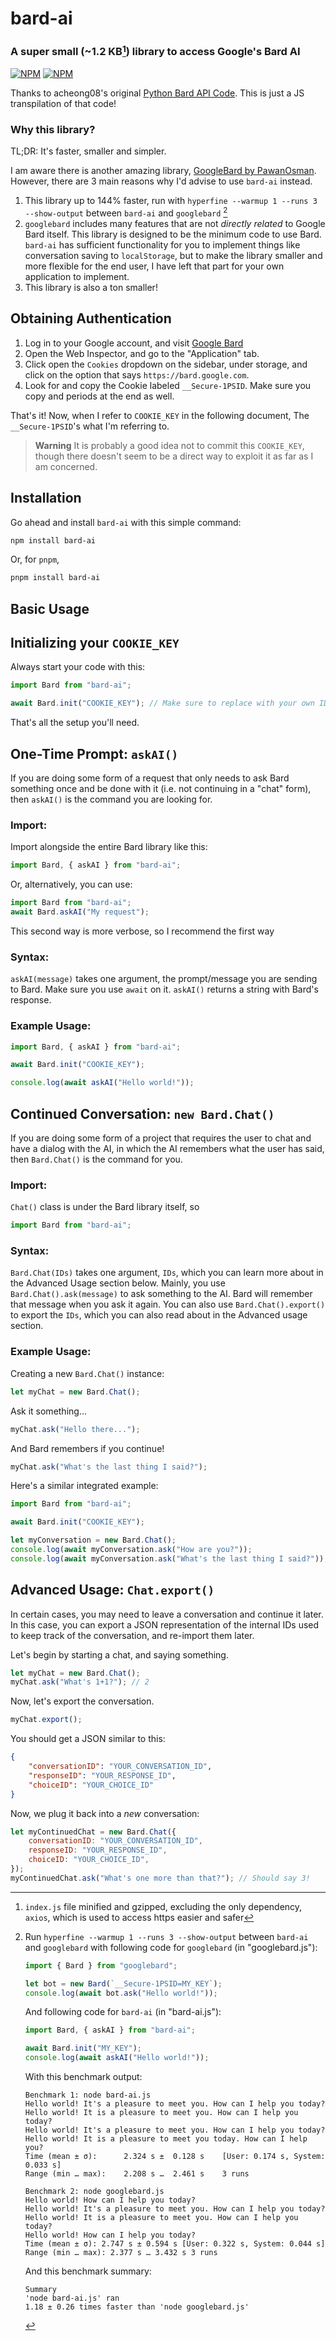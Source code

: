 # bard-ai

### A super small (~1.2 KB[^1]) library to access Google's Bard AI

[![NPM](https://img.shields.io/npm/v/bard-ai.svg?label=NPM&logo=npm&color=CB3837)](https://www.npmjs.com/package/bard-ai)
[![NPM](https://img.shields.io/npm/dm/bard-ai?label=Downloads)](https://www.npmjs.com/package/bard-ai)

Thanks to acheong08's original [Python Bard API Code](https://github.com/acheong08/Bard).
This is just a JS transpilation of that code!

[^1]: `index.js` file minified and gzipped, excluding the only dependency, `axios`, which is used to access https easier and safer

### Why this library?

TL;DR: It's faster, smaller and simpler.

I am aware there is another amazing library, [GoogleBard by PawanOsman](https://github.com/PawanOsman/GoogleBard). However, there are 3 main reasons why I'd advise to use `bard-ai` instead.

1. This library up to 144% faster, run with `hyperfine --warmup 1 --runs 3 --show-output` between `bard-ai` and `googlebard` [^2]
2. `googlebard` includes many features that are not _directly related_ to Google Bard itself. This library is designed to be the minimum code to use Bard. `bard-ai` has sufficient functionality for you to implement things like conversation saving to `localStorage`, but to make the library smaller and more flexible for the end user, I have left that part for your own application to implement.
3. This library is also a ton smaller!

[^2]:
    Run `hyperfine --warmup 1 --runs 3 --show-output` between `bard-ai` and `googlebard` with following code for `googlebard` (in "googlebard.js"):

    ```javascript
    import { Bard } from "googlebard";

    let bot = new Bard(`__Secure-1PSID=MY_KEY`);
    console.log(await bot.ask("Hello world!"));
    ```

    And following code for `bard-ai` (in "bard-ai.js"):

    ```javascript
    import Bard, { askAI } from "bard-ai";

    await Bard.init("MY_KEY");
    console.log(await askAI("Hello world!"));
    ```

    With this benchmark output:

    ```
    Benchmark 1: node bard-ai.js
    Hello world! It's a pleasure to meet you. How can I help you today?
    Hello world! It is a pleasure to meet you. How can I help you today?
    Hello world! It's a pleasure to meet you. How can I help you today?
    Hello world! It is a pleasure to meet you today. How can I help you?
    Time (mean ± σ):      2.324 s ±  0.128 s    [User: 0.174 s, System: 0.033 s]
    Range (min … max):    2.208 s …  2.461 s    3 runs

    Benchmark 2: node googlebard.js
    Hello world! How can I help you today?
    Hello world! It's a pleasure to meet you. How can I help you today?
    Hello world! It is a pleasure to meet you. How can I help you today?
    Hello world! How can I help you today?
    Time (mean ± σ): 2.747 s ± 0.594 s [User: 0.322 s, System: 0.044 s]
    Range (min … max): 2.377 s … 3.432 s 3 runs
    ```

    And this benchmark summary:

    ```
    Summary
    'node bard-ai.js' ran
    1.18 ± 0.26 times faster than 'node googlebard.js'
    ```

## Obtaining Authentication

1. Log in to your Google account, and visit [Google Bard](https://bard.google.com)
2. Open the Web Inspector, and go to the "Application" tab.
3. Click open the `Cookies` dropdown on the sidebar, under storage, and click on the option that says `https://bard.google.com`.
4. Look for and copy the Cookie labeled `__Secure-1PSID`. Make sure you copy and periods at the end as well.

That's it! Now, when I refer to `COOKIE_KEY` in the following document, The `__Secure-1PSID`'s what I'm referring to.

> **Warning**
> It is probably a good idea not to commit this `COOKIE_KEY`, though there doesn't seem to be a direct way to exploit it as far as I am concerned.

## Installation

Go ahead and install `bard-ai` with this simple command:

```bash
npm install bard-ai
```

Or, for `pnpm`,

```bash
pnpm install bard-ai
```

## Basic Usage

## Initializing your `COOKIE_KEY`

Always start your code with this:

```javascript
import Bard from "bard-ai";

await Bard.init("COOKIE_KEY"); // Make sure to replace with your own ID!
```

That's all the setup you'll need.

## One-Time Prompt: `askAI()`

If you are doing some form of a request that only needs to ask Bard something once and be done with it (i.e. not continuing in a "chat" form), then `askAI()` is the command you are looking for.

### Import:

Import alongside the entire Bard library like this:

```javascript
import Bard, { askAI } from "bard-ai";
```

Or, alternatively, you can use:

```javascript
import Bard from "bard-ai";
await Bard.askAI("My request");
```

This second way is more verbose, so I recommend the first way

### Syntax:

`askAI(message)` takes one argument, the prompt/message you are sending to Bard. Make sure you use `await` on it.
`askAI()` returns a string with Bard's response.

### Example Usage:

```javascript
import Bard, { askAI } from "bard-ai";

await Bard.init("COOKIE_KEY");

console.log(await askAI("Hello world!"));
```

## Continued Conversation: `new Bard.Chat()`

If you are doing some form of a project that requires the user to chat and have a dialog with the AI, in which the AI remembers what the user has said, then `Bard.Chat()` is the command for you.

### Import:

`Chat()` class is under the Bard library itself, so

```javascript
import Bard from "bard-ai";
```

### Syntax:

`Bard.Chat(IDs)` takes one argument, `IDs`, which you can learn more about in the Advanced Usage section below.
Mainly, you use `Bard.Chat().ask(message)` to ask something to the AI. Bard will remember that message when you ask it again.
You can also use `Bard.Chat().export()` to export the `IDs`, which you can also read about in the Advanced usage section.

### Example Usage:

Creating a new `Bard.Chat()` instance:

```javascript
let myChat = new Bard.Chat();
```

Ask it something...

```javascript
myChat.ask("Hello there...");
```

And Bard remembers if you continue!

```javascript
myChat.ask("What's the last thing I said?");
```

Here's a similar integrated example:

```javascript
import Bard from "bard-ai";

await Bard.init("COOKIE_KEY");

let myConversation = new Bard.Chat();
console.log(await myConversation.ask("How are you?"));
console.log(await myConversation.ask("What's the last thing I said?"));
```

## Advanced Usage: `Chat.export()`

In certain cases, you may need to leave a conversation and continue it later. In this case, you can export a JSON representation of the internal IDs used to keep track of the conversation, and re-import them later.

Let's begin by starting a chat, and saying something.

```javascript
let myChat = new Bard.Chat();
myChat.ask("What's 1+1?"); // 2
```

Now, let's export the conversation.

```javascript
myChat.export();
```

You should get a JSON similar to this:

```json
{
	"conversationID": "YOUR_CONVERSATION_ID",
	"responseID": "YOUR_RESPONSE_ID",
	"choiceID": "YOUR_CHOICE_ID"
}
```

Now, we plug it back into a _new_ conversation:

```javascript
let myContinuedChat = new Bard.Chat({
	conversationID: "YOUR_CONVERSATION_ID",
	responseID: "YOUR_RESPONSE_ID",
	choiceID: "YOUR_CHOICE_ID",
});
myContinuedChat.ask("What's one more than that?"); // Should say 3!
```
